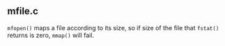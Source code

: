 ## mfile.c

```mfopen()``` maps a file according to its size, so if size of the file that ```fstat()``` returns is zero, ```mmap()``` will fail.
